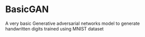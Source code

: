 # BasicGAN
A very basic Generative adversarial networks model to generate handwritten digits trained using MNIST dataset
